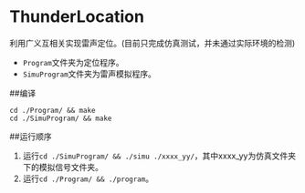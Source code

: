 # ThunderLocation
利用广义互相关实现雷声定位。(目前只完成仿真测试，并未通过实际环境的检测)

 * `Program`文件夹为定位程序。
 * `SimuProgram`文件夹为雷声模拟程序。

##编译

```
cd ./Program/ && make
cd ./SimuProgram/ && make
```

##运行顺序
1. 运行`cd ./SimuProgram/ && ./simu ./xxxx_yy/`，其中xxxx_yy为仿真文件夹下的模拟信号文件夹。
2. 运行`cd ./Program/ && ./program`。

